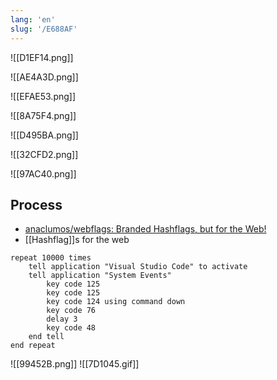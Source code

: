```yaml
---
lang: 'en'
slug: '/E688AF'
---
```


![[D1EF14.png]]

![[AE4A3D.png]]

![[EFAE53.png]]

![[8A75F4.png]]

![[D495BA.png]]

![[32CFD2.png]]

![[97AC40.png]]

## Process

- [anaclumos/webflags: Branded Hashflags, but for the Web!](https://github.com/anaclumos/webflags)
- [[Hashflag]]s for the web

```applescript
repeat 10000 times
	tell application "Visual Studio Code" to activate
	tell application "System Events"
		key code 125
		key code 125
		key code 124 using command down
		key code 76
		delay 3
		key code 48
	end tell
end repeat
```

![[99452B.png]]
![[7D1045.gif]]
